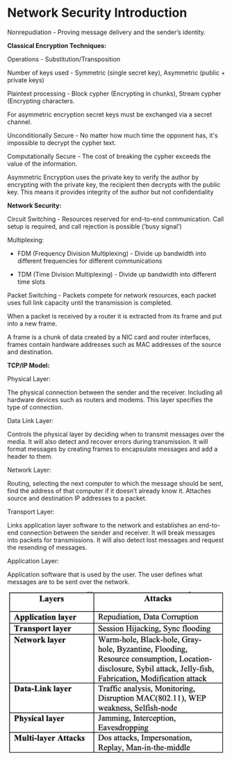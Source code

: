 # Network Security Introduction
Nonrepudiation - Proving message delivery and the sender’s identity.

**Classical Encryption Techniques:**

Operations - Substitution/Transposition

Number of keys used - Symmetric (single secret key), Asymmetric (public + private keys)

Plaintext processing - Block cypher (Encrypting in chunks), Stream cypher (Encrypting characters.

For asymmetric encryption secret keys must be exchanged via a secret channel.

Unconditionally Secure - No matter how much time the opponent has, it's impossible to decrypt the cypher text.

Computationally Secure - The cost of breaking the cypher exceeds the value of the information.

Asymmetric Encryption uses the private key to verify the author by encrypting with the private key, the recipient then decrypts with the public key. This means it provides integrity of the author but not confidentiality

**Network Security:**

Circuit Switching - Resources reserved for end-to-end communication. Call setup is required, and call rejection is possible (’busy signal’)

Multiplexing:

- FDM (Frequency Division Multiplexing) - Divide up bandwidth into different frequencies for different communications

- TDM (Time Division Multiplexing) - Divide up bandwidth into different time slots

Packet Switching - Packets compete for network resources, each packet uses full link capacity until the transmission is completed.

When a packet is received by a router it is extracted from its frame and put into a new frame.

A frame is a chunk of data created by a NIC card and router interfaces, frames contain hardware addresses such as MAC addresses of the source and destination.

**TCP/IP Model:**

Physical Layer:

The physical connection between the sender and the receiver. Including all hardware devices such as routers and modems. This layer specifies the type of connection.

Data Link Layer:

Controls the physical layer by deciding when to transmit messages over the media. It will also detect and recover errors during transmission. It will format messages by creating frames to encapsulate messages and add a header to them.

Network Layer:

Routing, selecting the next computer to which the message should be sent, find the address of that computer if it doesn’t already know it. Attaches source and destination IP addresses to a packet.

Transport Layer:

Links application layer software to the network and establishes an end-to-end connection between the sender and receiver. It will break messages into packets for transmissions. It will also detect lost messages and request the resending of messages.

Application Layer:

Application software that is used by the user. The user defines what messages are to be sent over the network.

![Untitled](6ac40872_Untitled.png)

<br/>

